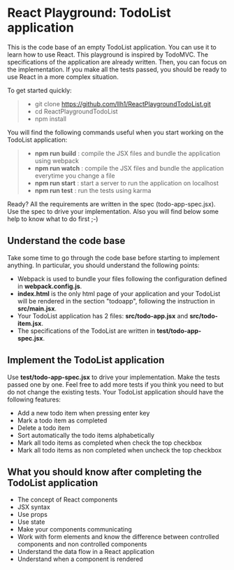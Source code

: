 React Playground: TodoList application
=======================

This is the code base of an empty TodoList application. You can use it to learn how to use React. This playground is inspired by TodoMVC. The specifications of the application are already written. Then, you can focus on the implementation. If you make all the tests passed, you should be ready to use React in a more complex situation. 

To get started quickly:
> * git clone https://github.com/llh1/ReactPlaygroundTodoList.git
> * cd ReactPlaygroundTodoList
> * npm install

You will find the following commands useful when you start working on the TodoList application:
> * **npm run build** : compile the JSX files and bundle the application using webpack
> * **npm run watch** : compile the JSX files and bundle the application everytime you change a file
> *  **npm run start** : start a server to run the application on localhost
> * **npm run test** : run the tests using karma

Ready? All the requirements are written in the spec (todo-app-spec.jsx). Use the spec to drive your implementation. Also you will find below some help to know what to do first ;-)

Understand the code base
-----------
Take some time to go through the code base before starting to implement anything. In particular, you should understand the following points:

* Webpack is used to bundle your files following the configuration defined in **webpack.config.js**. 
* **index.html** is the only html page of your application and your TodoList will be rendered in the section "todoapp", following the instruction in **src/main.jsx**.
* Your TodoList application has 2 files: **src/todo-app.jsx** and **src/todo-item.jsx**.
* The specifications of the TodoList are written in **test/todo-app-spec.jsx**.

Implement the TodoList application
------------
Use **test/todo-app-spec.jsx** to drive your implementation. Make the tests passed one by one. Feel free to add more tests if you think you need to but do not change the existing tests. Your TodoList application should have the following features:

* Add a new todo item when pressing enter key
* Mark a todo item as completed
* Delete a todo item
* Sort automatically the todo items alphabetically
* Mark all todo items as completed when check the top checkbox
* Mark all todo items as non completed when uncheck the top checkbox

What you should know after completing the TodoList application
----------
* The concept of React components
* JSX syntax
* Use props 
* Use state
* Make your components communicating
* Work with form elements and know the difference between controlled components and non controlled components
* Understand the data flow in a React application
* Understand when a component is rendered